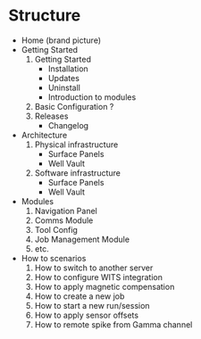 # Structure

- Home (brand picture)
- Getting Started
   1. Getting Started
        - Installation
        - Updates
        - Uninstall
        - Introduction to modules
   2. Basic Configuration ?
   3. Releases
        - Changelog
- Architecture
  1. Physical infrastructure
     - Surface Panels
     - Well Vault
  2. Software infrastructure
     - Surface Panels
     - Well Vault
- Modules
  1. Navigation Panel
  2. Comms Module
  3. Tool Config
  4. Job Management Module
  5. etc.
- How to scenarios
  1. How to switch to another server
  2. How to configure WITS integration
  3. How to apply magnetic compensation
  4. How to create a new job
  5. How to start a new run/session
  6. How to apply sensor offsets
  7. How to remote spike from Gamma channel
  